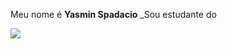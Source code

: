 Meu nome é **Yasmin Spadacio**
_Sou estudante do 

![](https://tenor.com/pt-PT/view/dancing-dog-ai-poodle-gif-3842686009992743035) 
